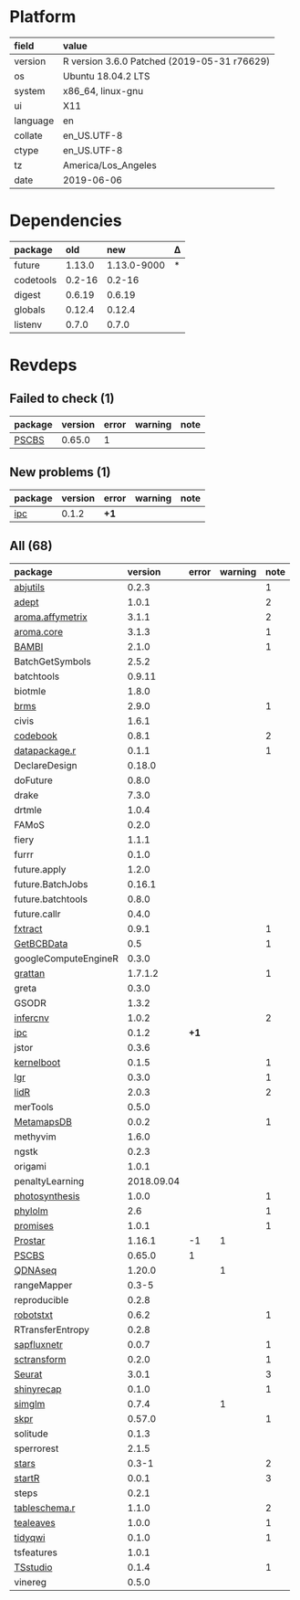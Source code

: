 # Platform

|field    |value                                       |
|:--------|:-------------------------------------------|
|version  |R version 3.6.0 Patched (2019-05-31 r76629) |
|os       |Ubuntu 18.04.2 LTS                          |
|system   |x86_64, linux-gnu                           |
|ui       |X11                                         |
|language |en                                          |
|collate  |en_US.UTF-8                                 |
|ctype    |en_US.UTF-8                                 |
|tz       |America/Los_Angeles                         |
|date     |2019-06-06                                  |

# Dependencies

|package   |old    |new         |Δ  |
|:---------|:------|:-----------|:--|
|future    |1.13.0 |1.13.0-9000 |*  |
|codetools |0.2-16 |0.2-16      |   |
|digest    |0.6.19 |0.6.19      |   |
|globals   |0.12.4 |0.12.4      |   |
|listenv   |0.7.0  |0.7.0       |   |

# Revdeps

## Failed to check (1)

|package                    |version |error |warning |note |
|:--------------------------|:-------|:-----|:-------|:----|
|[PSCBS](failures.md#pscbs) |0.65.0  |1     |        |     |

## New problems (1)

|package                |version |error  |warning |note |
|:----------------------|:-------|:------|:-------|:----|
|[ipc](problems.md#ipc) |0.1.2   |__+1__ |        |     |

## All (68)

|package                                         |version    |error  |warning |note |
|:-----------------------------------------------|:----------|:------|:-------|:----|
|[abjutils](problems.md#abjutils)                |0.2.3      |       |        |1    |
|[adept](problems.md#adept)                      |1.0.1      |       |        |2    |
|[aroma.affymetrix](problems.md#aromaaffymetrix) |3.1.1      |       |        |2    |
|[aroma.core](problems.md#aromacore)             |3.1.3      |       |        |1    |
|[BAMBI](problems.md#bambi)                      |2.1.0      |       |        |1    |
|BatchGetSymbols                                 |2.5.2      |       |        |     |
|batchtools                                      |0.9.11     |       |        |     |
|biotmle                                         |1.8.0      |       |        |     |
|[brms](problems.md#brms)                        |2.9.0      |       |        |1    |
|civis                                           |1.6.1      |       |        |     |
|[codebook](problems.md#codebook)                |0.8.1      |       |        |2    |
|[datapackage.r](problems.md#datapackager)       |0.1.1      |       |        |1    |
|DeclareDesign                                   |0.18.0     |       |        |     |
|doFuture                                        |0.8.0      |       |        |     |
|drake                                           |7.3.0      |       |        |     |
|drtmle                                          |1.0.4      |       |        |     |
|FAMoS                                           |0.2.0      |       |        |     |
|fiery                                           |1.1.1      |       |        |     |
|furrr                                           |0.1.0      |       |        |     |
|future.apply                                    |1.2.0      |       |        |     |
|future.BatchJobs                                |0.16.1     |       |        |     |
|future.batchtools                               |0.8.0      |       |        |     |
|future.callr                                    |0.4.0      |       |        |     |
|[fxtract](problems.md#fxtract)                  |0.9.1      |       |        |1    |
|[GetBCBData](problems.md#getbcbdata)            |0.5        |       |        |1    |
|googleComputeEngineR                            |0.3.0      |       |        |     |
|[grattan](problems.md#grattan)                  |1.7.1.2    |       |        |1    |
|greta                                           |0.3.0      |       |        |     |
|GSODR                                           |1.3.2      |       |        |     |
|[infercnv](problems.md#infercnv)                |1.0.2      |       |        |2    |
|[ipc](problems.md#ipc)                          |0.1.2      |__+1__ |        |     |
|jstor                                           |0.3.6      |       |        |     |
|[kernelboot](problems.md#kernelboot)            |0.1.5      |       |        |1    |
|[lgr](problems.md#lgr)                          |0.3.0      |       |        |1    |
|[lidR](problems.md#lidr)                        |2.0.3      |       |        |2    |
|merTools                                        |0.5.0      |       |        |     |
|[MetamapsDB](problems.md#metamapsdb)            |0.0.2      |       |        |1    |
|methyvim                                        |1.6.0      |       |        |     |
|ngstk                                           |0.2.3      |       |        |     |
|origami                                         |1.0.1      |       |        |     |
|penaltyLearning                                 |2018.09.04 |       |        |     |
|[photosynthesis](problems.md#photosynthesis)    |1.0.0      |       |        |1    |
|[phylolm](problems.md#phylolm)                  |2.6        |       |        |1    |
|[promises](problems.md#promises)                |1.0.1      |       |        |1    |
|[Prostar](problems.md#prostar)                  |1.16.1     |-1     |1       |     |
|[PSCBS](failures.md#pscbs)                      |0.65.0     |1      |        |     |
|[QDNAseq](problems.md#qdnaseq)                  |1.20.0     |       |1       |     |
|rangeMapper                                     |0.3-5      |       |        |     |
|reproducible                                    |0.2.8      |       |        |     |
|[robotstxt](problems.md#robotstxt)              |0.6.2      |       |        |1    |
|RTransferEntropy                                |0.2.8      |       |        |     |
|[sapfluxnetr](problems.md#sapfluxnetr)          |0.0.7      |       |        |1    |
|[sctransform](problems.md#sctransform)          |0.2.0      |       |        |1    |
|[Seurat](problems.md#seurat)                    |3.0.1      |       |        |3    |
|[shinyrecap](problems.md#shinyrecap)            |0.1.0      |       |        |1    |
|[simglm](problems.md#simglm)                    |0.7.4      |       |1       |     |
|[skpr](problems.md#skpr)                        |0.57.0     |       |        |1    |
|solitude                                        |0.1.3      |       |        |     |
|sperrorest                                      |2.1.5      |       |        |     |
|[stars](problems.md#stars)                      |0.3-1      |       |        |2    |
|[startR](problems.md#startr)                    |0.0.1      |       |        |3    |
|steps                                           |0.2.1      |       |        |     |
|[tableschema.r](problems.md#tableschemar)       |1.1.0      |       |        |2    |
|[tealeaves](problems.md#tealeaves)              |1.0.0      |       |        |1    |
|[tidyqwi](problems.md#tidyqwi)                  |0.1.0      |       |        |1    |
|tsfeatures                                      |1.0.1      |       |        |     |
|[TSstudio](problems.md#tsstudio)                |0.1.4      |       |        |1    |
|vinereg                                         |0.5.0      |       |        |     |

